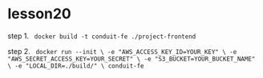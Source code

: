 # lesson20
 step 1.
` docker build -t conduit-fe ./project-frontend`

 step 2.
` docker run --init \
 -e "AWS_ACCESS_KEY_ID=YOUR_KEY" \
 -e "AWS_SECRET_ACCESS_KEY=YOUR_SECRET" \
 -e "S3_BUCKET=YOUR_BUCKET_NAME" \
 -e "LOCAL_DIR=./build/" \
 conduit-fe`